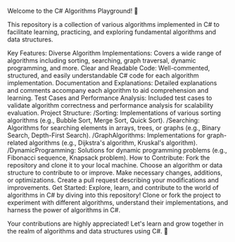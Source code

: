 Welcome to the C# Algorithms Playground! 🚀

This repository is a collection of various algorithms implemented in C# to facilitate learning, practicing, and exploring fundamental algorithms and data structures.

Key Features:
Diverse Algorithm Implementations: Covers a wide range of algorithms including sorting, searching, graph traversal, dynamic programming, and more.
Clear and Readable Code: Well-commented, structured, and easily understandable C# code for each algorithm implementation.
Documentation and Explanations: Detailed explanations and comments accompany each algorithm to aid comprehension and learning.
Test Cases and Performance Analysis: Included test cases to validate algorithm correctness and performance analysis for scalability evaluation.
Project Structure:
/Sorting: Implementations of various sorting algorithms (e.g., Bubble Sort, Merge Sort, Quick Sort).
/Searching: Algorithms for searching elements in arrays, trees, or graphs (e.g., Binary Search, Depth-First Search).
/GraphAlgorithms: Implementations for graph-related algorithms (e.g., Dijkstra's algorithm, Kruskal's algorithm).
/DynamicProgramming: Solutions for dynamic programming problems (e.g., Fibonacci sequence, Knapsack problem).
How to Contribute:
Fork the repository and clone it to your local machine.
Choose an algorithm or data structure to contribute to or improve.
Make necessary changes, additions, or optimizations.
Create a pull request describing your modifications and improvements.
Get Started:
Explore, learn, and contribute to the world of algorithms in C# by diving into this repository! Clone or fork the project to experiment with different algorithms, understand their implementations, and harness the power of algorithms in C#.

Your contributions are highly appreciated! Let's learn and grow together in the realm of algorithms and data structures using C#. 🌟
